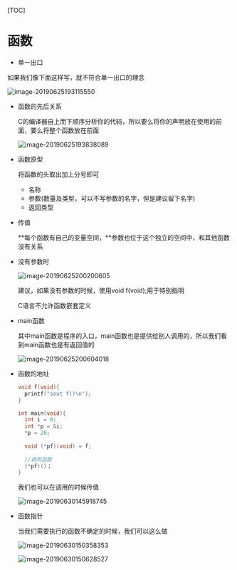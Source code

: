 [TOC]

# 函数

- 单一出口

如果我们像下面这样写，就不符合单一出口的理念

![image-20190625193115550](/Users/chenyansong/Documents/note/images/c_languge/image-20190625193115550.png)

- 函数的先后关系

  C的编译器自上而下顺序分析你的代码，所以要么将你的声明放在使用的前面，要么将整个函数放在前面

  ![image-20190625193838089](/Users/chenyansong/Documents/note/images/c_languge/image-20190625193838089.png)

- 函数原型

  将函数的头取出加上分号即可

  - 名称
  - 参数(数量及类型，可以不写参数的名字，但是建议留下名字)
  - 返回类型

- 传值

  **每个函数有自己的变量空间，**参数也位于这个独立的空间中，和其他函数没有关系

- 没有参数时

  ![image-20190625200200605](/Users/chenyansong/Documents/note/images/c_languge/image-20190625200200605.png)

  建议，如果没有参数的时候，使用void f(void);用于特别指明

  C语言不允许函数嵌套定义

- main函数

  其中main函数是程序的入口，main函数也是提供给别人调用的，所以我们看到main函数也是有返回值的

  ![image-20190625200604018](/Users/chenyansong/Documents/note/images/c_languge/image-20190625200604018.png)

* 函数的地址

  ```c
  void f(void){
    printf("sout f()\n");
  }
  
  int main(void){
    int i = 0;
    int *p = &i;
   	*p = 20;
    
    void (*pf)(void) = f;
    
    //调用函数
    (*pf)()；
  }
  ```

  我们也可以在调用的时候传值

  ![image-20190630145918745](/Users/chenyansong/Documents/note/images/c_languge/image-20190630145918745.png)



* 函数指针

  当我们需要执行的函数不确定的时候，我们可以这么做

  ![image-20190630150358353](/Users/chenyansong/Documents/note/images/c_languge/image-20190630150358353.png)

  ![image-20190630150628527](/Users/chenyansong/Documents/note/images/c_languge/image-20190630150628527.png)